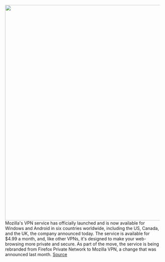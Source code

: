 <img src='https://cdn.vox-cdn.com/thumbor/KQwmdswkHeyTWCQfRFSj9uc_udI=/0x0:1024x512/1200x800/filters:focal(479x133:641x295)/cdn.vox-cdn.com/uploads/chorus_image/image/67060092/image001.0.jpg' width='700px' /><br/>
Mozilla's VPN service has officially launched and is now available for Windows and Android in six countries worldwide, including the US, Canada, and the UK, the company announced today. The service is available for $4.99 a month, and, like other VPNs, it's designed to make your web-browsing more private and secure. As part of the move, the service is being rebranded from Firefox Private Network to Mozilla VPN, a change that was announced last month.
<a href='https://www.theverge.com/2020/7/15/21325316/mozilla-vpn-android-windows-launch-firefox-private-network-price'> Source <a/>